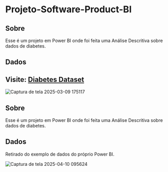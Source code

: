 # Projeto-Software-Product-BI

## Sobre
Esse é um projeto em Power BI onde foi feita uma Análise Descritiva sobre dados de diabetes.

## Dados
## Visite: [Diabetes Dataset](https://www.kaggle.com/datasets/akshaydattatraykhare/diabetes-dataset)

![Captura de tela 2025-03-09 175117](https://github.com/user-attachments/assets/1b537644-0c8d-401e-b6ee-6b0822ab3258)


## Sobre
Esse é um projeto em Power BI onde foi feita uma Análise Descritiva sobre dados de diabetes.

## Dados
Retirado do exemplo de dados do próprio Power BI.

![Captura de tela 2025-04-10 095624](https://github.com/user-attachments/assets/c16358dd-a43d-42ce-bdc0-d36bb2e24f77)
